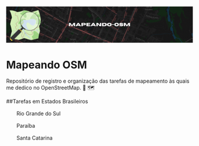 ![Cabeçalho](https://github.com/elmoneto/mapeando-osm/blob/main/img/header.gif)

# Mapeando OSM
Repositório de registro e organização das tarefas de mapeamento às quais me dedico no OpenStreetMap. 🔎 🗺️ 

##Tarefas em Estados Brasileiros

<img src="https://github.com/pierrelapalu/icones-bandeiras-br-uf/blob/master/dist/rounded/png-200/22-rio-grande-do-sul-rounded.png" width="24" height="16"> Rio Grande do Sul

<img src="https://github.com/pierrelapalu/icones-bandeiras-br-uf/blob/master/dist/rounded/png-200/16-paraiba-rounded.png" width="24" height="16"> Paraíba

<img src="https://github.com/pierrelapalu/icones-bandeiras-br-uf/blob/master/dist/rounded/png-200/25-santa-catarina-rounded.png" width="24" height="16"> Santa Catarina

